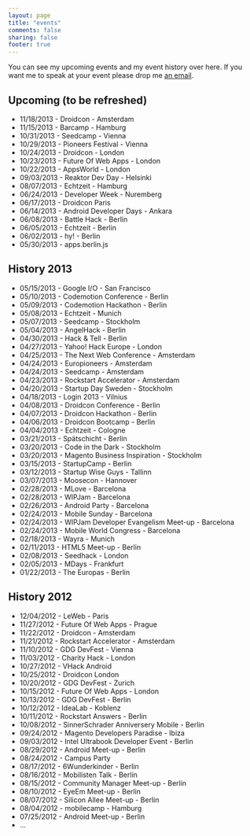 ```yaml
---
layout: page
title: "events"
comments: false
sharing: false
footer: true
---
```

You can see my upcoming events and my event history over here. If you want me to speak at your event please drop me [an email](mailto:tmesserschmidt@paypal.com).

Upcoming (to be refreshed)
--
- 11/18/2013 - Droidcon - Amsterdam
- 11/15/2013 - Barcamp - Hamburg
- 10/31/2013 - Seedcamp - Vienna
- 10/29/2013 - Pioneers Festival - Vienna
- 10/24/2013 - Droidcon - London
- 10/23/2013 - Future Of Web Apps - London
- 10/22/2013 - AppsWorld - London
- 09/03/2013 - Reaktor Dev Day - Helsinki
- 08/07/2013 - Echtzeit - Hamburg
- 06/24/2013 - Developer Week - Nuremberg
- 06/17/2013 - Droidcon Paris
- 06/14/2013 - Android Developer Days - Ankara
- 06/08/2013 - Battle Hack - Berlin
- 06/05/2013 - Echtzeit - Berlin
- 06/02/2013 - hy! - Berlin
- 05/30/2013 - apps.berlin.js

History 2013
--
- 05/15/2013 - Google I/O - San Francisco
- 05/10/2013 - Codemotion Conference - Berlin
- 05/09/2013 - Codemotion Hackathon - Berlin
- 05/08/2013 - Echtzeit - Munich
- 05/07/2013 - Seedcamp - Stockholm
- 05/04/2013 - AngelHack - Berlin
- 04/30/2013 - Hack & Tell - Berlin
- 04/27/2013 - Yahoo! Hack Europe - London
- 04/25/2013 - The Next Web Conference - Amsterdam
- 04/24/2013 - Europioneers - Amsterdam
- 04/24/2013 - Seedcamp - Amsterdam
- 04/23/2013 - Rockstart Accelerator - Amsterdam
- 04/20/2013 - Startup Day Sweden - Stockholm
- 04/18/2013 - Login 2013 - Vilnius
- 04/08/2013 - Droidcon Conference - Berlin
- 04/07/2013 - Droidcon Hackathon - Berlin
- 04/06/2013 - Droidcon Bootcamp - Berlin
- 04/04/2013 - Echtzeit - Cologne
- 03/21/2013 - Spätschicht - Berlin
- 03/20/2013 - Code in the Dark - Stockholm
- 03/20/2013 - Magento Business Inspiration - Stockholm
- 03/15/2013 - StartupCamp - Berlin
- 03/12/2013 - Startup Wise Guys - Tallinn
- 03/07/2013 - Moosecon - Hannover
- 02/28/2013 - MLove - Barcelona
- 02/28/2013 - WIPJam - Barcelona
- 02/26/2013 - Android Party - Barcelona
- 02/24/2013 - Mobile Sunday - Barcelona
- 02/24/2013 - WIPJam Developer Evangelism Meet-up - Barcelona
- 02/24/2013 - Mobile World Congress - Barcelona
- 02/18/2013 - Wayra - Munich
- 02/11/2013 - HTML5 Meet-up - Berlin
- 02/08/2013 - Seedhack - London
- 02/05/2013 - MDays - Frankfurt
- 01/22/2013 - The Europas - Berlin

History 2012
--
- 12/04/2012 - LeWeb - Paris
- 11/27/2012 - Future Of Web Apps - Prague
- 11/22/2012 - Droidcon - Amsterdam
- 11/21/2012 - Rockstart Accelerator - Amsterdam
- 11/10/2012 - GDG DevFest - Vienna
- 11/03/2012 - Charity Hack - London
- 10/27/2012 - VHack Android
- 10/25/2012 - Droidcon London
- 10/20/2012 - GDG DevFest - Zurich
- 10/15/2012 - Future Of Web Apps - London
- 10/13/2012 - GDG DevFest - Berlin
- 10/12/2012 - IdeaLab - Koblenz
- 10/11/2012 - Rockstart Answers - Berlin
- 10/08/2012 - SinnerSchrader Anniversery Mobile - Berlin
- 09/24/2012 - Magento Developers Paradise - Ibiza
- 09/03/2012 - Intel Ultrabook Developer Event - Berlin
- 08/29/2012 - Android Meet-up - Berlin
- 08/24/2012 - Campus Party
- 08/17/2012 - 6Wunderkinder - Berlin
- 08/16/2012 - Mobilisten Talk - Berlin
- 08/15/2012 - Community Manager Meet-up - Berlin
- 08/10/2012 - EyeEm Meet-up - Berlin
- 08/07/2012 - Silicon Allee Meet-up - Berlin
- 08/04/2012 - mobilecamp - Hamburg
- 07/25/2012 - Android Meet-up - Berlin
- ...
